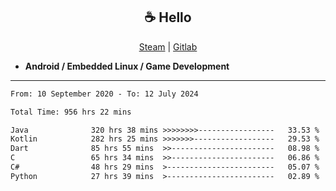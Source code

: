 <h2 align="center"> ☕ Hello </h2>

<p align="center">
  <a href="https://steamcommunity.com/id/Niforances/">Steam</a> |
  <a href="https://gitlab.com/niforances">Gitlab</a>
</p>

 - **Android / Embedded Linux / Game Development**

------

<!--START_SECTION:waka-->

```txt
From: 10 September 2020 - To: 12 July 2024

Total Time: 956 hrs 22 mins

Java              320 hrs 38 mins >>>>>>>>-----------------   33.53 %
Kotlin            282 hrs 25 mins >>>>>>>------------------   29.53 %
Dart              85 hrs 55 mins  >>-----------------------   08.98 %
C                 65 hrs 34 mins  >>-----------------------   06.86 %
C#                48 hrs 29 mins  >------------------------   05.07 %
Python            27 hrs 39 mins  >------------------------   02.89 %
```

<!--END_SECTION:waka-->
